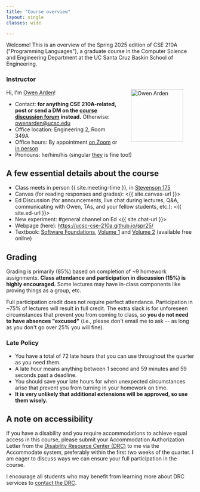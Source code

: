 ```yaml
---
title: "Course overview"
layout: single
classes: wide

---
```


Welcome!  This is an overview of the Spring 2025 edition of CSE 210A ("Programming Languages"), a graduate course in the Computer Science and Engineering Department at the UC Santa Cruz Baskin School of Engineering.

### Instructor

<img src="{{ site.url }}{{ site.baseurl }}/assets/images/owen-arden-350.jpg" alt="Owen Arden" width="140" style="float: right; margin: 0px 15px 0px 15px; padding: 0px 15px 0px 15px;" />


Hi, I'm [Owen Arden](https://owenarden.github.io/home/)! 
  - Contact: **for anything CSE 210A-related, post or send a DM on the [course discussion forum](https://edstem.org/us/courses/77254/discussion) instead.**  Otherwise: <owenarden@ucsc.edu>
  - Office location: Engineering 2, Room 349A
  - Office hours: By appointment [on Zoom](https://book.morgen.so/owen/office-hours-zoom) or [in person](https://book.morgen.so/owen/office-hours-irl)
  - Pronouns: he/him/his (singular [they](https://apastyle.apa.org/style-grammar-guidelines/grammar/singular-they) is fine too!)
  
## A few essential details about the course

  - Class meets in person {{ site.meeting-time }}, in [Stevenson 175](https://its.ucsc.edu/classrooms/media-info/stv175.html)
  - Canvas (for reading responses and grades): <{{ site.canvas-url }}> 
  - Ed Discussion (for announcements, live chat during lectures, Q&A, communicating with Owen, TAs, and your fellow students, etc.): <{{ site.ed-url }}> 
  - New experiment: #general channel on Ed <{{ site.chat-url }}>
  - Webpage (here): <https://ucsc-cse-210a.github.io/spr25/>
  - Textbook: [Software Foundations](https://softwarefoundations.cis.upenn.edu/), [Volume 1](https://softwarefoundations.cis.upenn.edu/lf-current/index.html) and [Volume 2](https://softwarefoundations.cis.upenn.edu/plf-current/index.html) (available free online)
  
## Grading
Grading is primarily (85%) based on completion of ~9 homework assignments.
**Class attendance and participation in discussion (15%) is highly encouraged.** Some lectures may have in-class components like proving things as a group, etc.

Full participation credit does not require perfect attendance. Participation in
~75% of lectures will result in full credit. The extra slack is for
unforeseen circumstances that prevent you from coming to class, so **you do not
need to have absences "excused"** (i.e., please don't email me to ask -- as long as you don't go over 25% you will fine).

### Late Policy
- You have a total of 72 late hours that you can use throughout the quarter as you need them.
- A late hour means anything between 1 second and 59 minutes and 59 seconds past a deadline.
- You should save your late hours for when unexpected circumstances arise that prevent you from turning in your homework on time.
- **It is very unlikely that additional extensions will be approved, so use them wisely.**

## A note on accessibility

If you have a disability and you require accommodations to achieve equal access in this course, please submit your Accommodation Authorization Letter from the [Disability Resource Center (DRC)](https://drc.ucsc.edu/index.html) to me via the Accommodate system, preferably within the first two weeks of the quarter.  I am eager to discuss ways we can ensure your full participation in the course.

I encourage all students who may benefit from learning more about DRC services to [contact the DRC](https://drc.ucsc.edu/about/contact-us/index.html).
